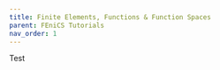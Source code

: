 ```yaml
---
title: Finite Elements, Functions & Function Spaces
parent: FEniCS Tutorials
nav_order: 1
---
```

Test
